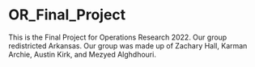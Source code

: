 # OR_Final_Project
This is the Final Project for Operations Research 2022. Our group redistricted Arkansas. Our group was made up of Zachary Hall, Karman Archie, Austin Kirk, and Mezyed Alghdhouri.
